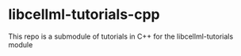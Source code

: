 # libcellml-tutorials-cpp
This repo is a submodule of tutorials in C++ for the libcellml-tutorials module
